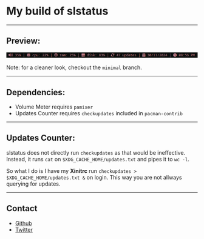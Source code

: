# My build of slstatus

---

## Preview:

![Preview](preview.png)

Note: for a cleaner look, checkout the `minimal` branch.

---

## Dependencies:

+ Volume Meter requires `pamixer`
+ Updates Counter requires `checkupdates` included in `pacman-contrib`

---

## Updates Counter:

slstatus does not directly run `checkupdates` as that would be ineffective. Instead, it runs `cat` on `$XDG_CACHE_HOME/updates.txt` and pipes it to `wc -l`.

So what I do is I have my **Xinitrc** run `checkupdates > $XDG_CACHE_HOME/updates.txt &` on login. This way you are not allways querying for updates.

---

## Contact

- [Github](https://github.com/FawkesOficial)
- [Twitter](https://twitter.com/FawkesOficial)
